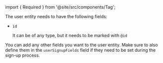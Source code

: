 import { Required } from '@site/src/components/Tag';

The user entity needs to have the following fields:

- `id` <Required />

  It can be of any type, but it needs to be marked with `@id`

You can add any other fields you want to the user entity. Make sure to also define them in the `userSignupFields` field if they need to be set during the sign-up process.
